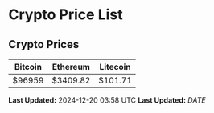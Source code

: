 # Crypto Price List

## Crypto Prices
| Bitcoin | Ethereum | Litecoin |
| ------- | -------- | -------- |
| $96959 | $3409.82 | $101.71 |
**Last Updated:** 2024-12-20 03:58 UTC
**Last Updated:** $DATE$

